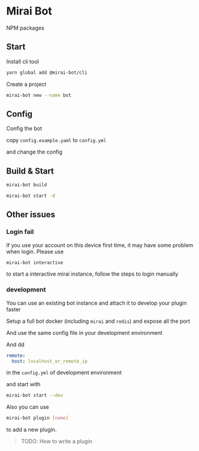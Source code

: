 # Mirai Bot

NPM packages

## Start

Install cli tool

```bash
yarn global add @mirai-bot/cli
```

Create a project

```bash
mirai-bot new --name bot
```

## Config

Config the bot

copy `config.example.yaml` to `config.yml`

and change the config

## Build & Start

```bash
mirai-bot build
```

```bash
mirai-bot start -d
```

## Other issues

### Login fail

If you use your account on this device first time, it may have some problem when login. Please use 

```bash
mirai-bot interactive
```

to start a interactive mirai instance, follow the steps to login manually

### development

You can use an existing bot instance and attach it to develop your plugin faster

Setup a full bot docker (including `mirai` and `redis`) and expose all the port

And use the same config file in your development environment

And dd

```yaml
remote:
  host: localhost_or_remote_ip
```

in the `config.yml` of development environment

and start with

```bash
mirai-bot start --dev
```

Also you can use 

```bash
mirai-bot plugin [name]
```

to add a new plugin.

> TODO: How to write a plugin
